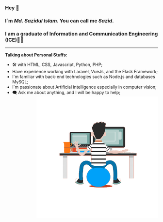 ### Hey 👋
### I`m ___Md. Sazidul Islam___. You can call me ___Sazid___.
### I am a graduate of Information and Communication Engineering (ICE)👨‍🎓 
---

__Talking about Personal Stuffs:__
+ 🛠 with HTML, CSS, Javascript, Python, PHP;
+ Have experience working with Laravel, VueJs,
  and the Flask Framework;
+ I`m familiar with back-end technologies such as
   Node.js and databases MySQL;
+ I`m passionate about Artificial intelligence
   especially in computer vision;  
+ 🗨 Ask me about anything, and I will be happy to help; <a href="https://github.com/dizas9/dizas9/blob/main/gif.gif" target="blank"><img align="right" style="margin-top:0px" src="https://github.com/dizas9/dizas9/blob/main/gif.gif" height="400" /></a>
